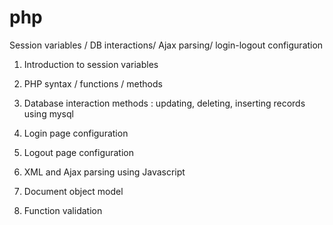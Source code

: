 # php
Session variables / DB interactions/ Ajax parsing/ login-logout configuration 


1. Introduction to session variables 

2. PHP syntax / functions / methods 

3. Database  interaction methods : updating, deleting, inserting records using mysql

4. Login page configuration 

5. Logout page configuration

6. XML and Ajax parsing using Javascript 

7. Document object model 

8. Function validation 
